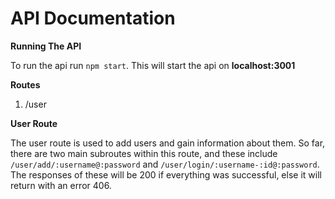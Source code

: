 # API Documentation

**Running The API**

To run the api run `npm start`. This will start the api on **localhost:3001**

**Routes**

1) /user

**User Route**

The user route is used to add users and gain information about them. So far, there are two main subroutes within this route, and these include `/user/add/:username@:password` and `/user/login/:username-:id@:password`. The responses of these will be 200 if everything was successful, else it will return with an error 406.